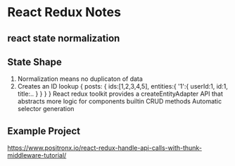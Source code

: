 # React Redux Notes

## react state normalization

## State Shape

1. Normalization means no duplicaton of data
2. Creates an ID lookup
{
    posts:
    {
        ids:[1,2,3,4,5],
        entities:{
            '1':{
                userId:1,
                id:1,
                title:..
            }
        }
    }
}
 React redux toolkit provides a createEntityAdapter API that abstracts more logic for components
 builtin CRUD methods
 Automatic selector generation

## Example Project

<https://www.positronx.io/react-redux-handle-api-calls-with-thunk-middleware-tutorial/>
